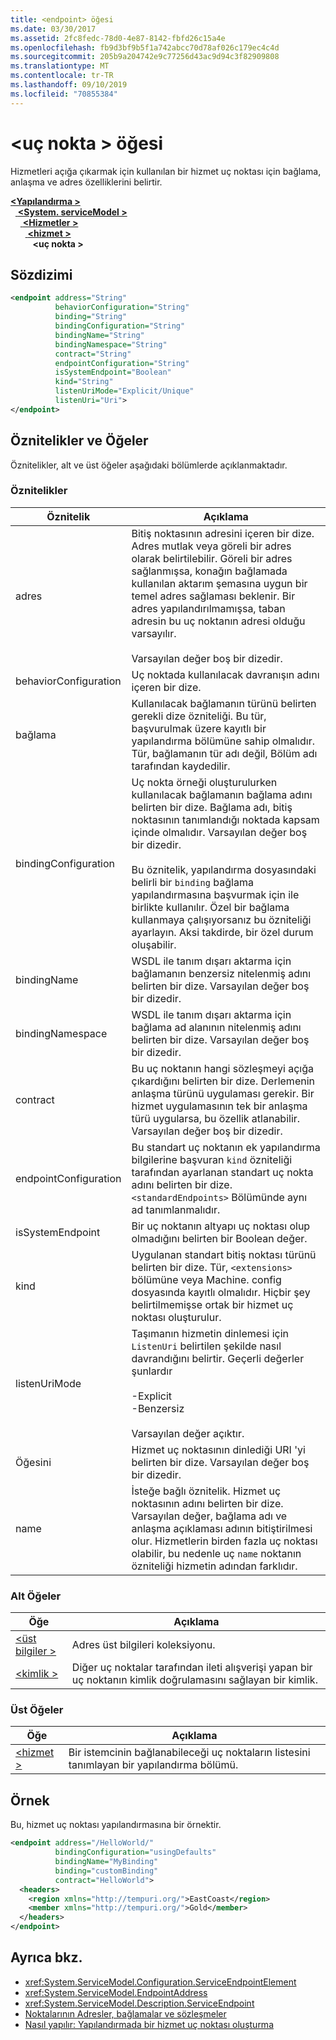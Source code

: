 ```yaml
---
title: <endpoint> öğesi
ms.date: 03/30/2017
ms.assetid: 2fc8fedc-78d0-4e87-8142-fbfd26c15a4e
ms.openlocfilehash: fb9d3bf9b5f1a742abcc70d78af026c179ec4c4d
ms.sourcegitcommit: 205b9a204742e9c77256d43ac9d94c3f82909808
ms.translationtype: MT
ms.contentlocale: tr-TR
ms.lasthandoff: 09/10/2019
ms.locfileid: "70855384"
---
```

# <a name="endpoint-element"></a>\<uç nokta > öğesi
Hizmetleri açığa çıkarmak için kullanılan bir hizmet uç noktası için bağlama, anlaşma ve adres özelliklerini belirtir.  
  
[ **\<Yapılandırma >** ](../configuration-element.md)\
&nbsp;&nbsp;[ **\<System. serviceModel >** ](system-servicemodel.md)\
&nbsp;&nbsp;&nbsp;&nbsp;[ **\<Hizmetler >** ](services.md)\
&nbsp;&nbsp;&nbsp;&nbsp;&nbsp;&nbsp;[ **\<hizmet >** ](service.md)\
&nbsp;&nbsp;&nbsp;&nbsp;&nbsp;&nbsp;&nbsp;&nbsp; **\<uç nokta >**  
  
## <a name="syntax"></a>Sözdizimi  
  
```xml  
<endpoint address="String"
          behaviorConfiguration="String"
          binding="String"
          bindingConfiguration="String"
          bindingName="String"
          bindingNamespace="String"
          contract="String"
          endpointConfiguration="String"
          isSystemEndpoint="Boolean"
          kind="String"
          listenUriMode="Explicit/Unique"
          listenUri="Uri">
</endpoint>
```  
  
## <a name="attributes-and-elements"></a>Öznitelikler ve Öğeler  
 Öznitelikler, alt ve üst öğeler aşağıdaki bölümlerde açıklanmaktadır.  
  
### <a name="attributes"></a>Öznitelikler  
  
|Öznitelik|Açıklama|  
|---------------|-----------------|  
|adres|Bitiş noktasının adresini içeren bir dize. Adres mutlak veya göreli bir adres olarak belirtilebilir. Göreli bir adres sağlanmışsa, konağın bağlamada kullanılan aktarım şemasına uygun bir temel adres sağlaması beklenir. Bir adres yapılandırılmamışsa, taban adresin bu uç noktanın adresi olduğu varsayılır.<br /><br /> Varsayılan değer boş bir dizedir.|  
|behaviorConfiguration|Uç noktada kullanılacak davranışın adını içeren bir dize.|  
|bağlama|Kullanılacak bağlamanın türünü belirten gerekli dize özniteliği. Bu tür, başvurulmak üzere kayıtlı bir yapılandırma bölümüne sahip olmalıdır. Tür, bağlamanın tür adı değil, Bölüm adı tarafından kaydedilir.|  
|bindingConfiguration|Uç nokta örneği oluşturulurken kullanılacak bağlamanın bağlama adını belirten bir dize. Bağlama adı, bitiş noktasının tanımlandığı noktada kapsam içinde olmalıdır. Varsayılan değer boş bir dizedir.<br /><br /> Bu öznitelik, yapılandırma dosyasındaki belirli bir `binding` bağlama yapılandırmasına başvurmak için ile birlikte kullanılır. Özel bir bağlama kullanmaya çalışıyorsanız bu özniteliği ayarlayın. Aksi takdirde, bir özel durum oluşabilir.|  
|bindingName|WSDL ile tanım dışarı aktarma için bağlamanın benzersiz nitelenmiş adını belirten bir dize. Varsayılan değer boş bir dizedir.|  
|bindingNamespace|WSDL ile tanım dışarı aktarma için bağlama ad alanının nitelenmiş adını belirten bir dize. Varsayılan değer boş bir dizedir.|  
|contract|Bu uç noktanın hangi sözleşmeyi açığa çıkardığını belirten bir dize. Derlemenin anlaşma türünü uygulaması gerekir. Bir hizmet uygulamasının tek bir anlaşma türü uygularsa, bu özellik atlanabilir. Varsayılan değer boş bir dizedir.|  
|endpointConfiguration|Bu standart uç noktanın ek yapılandırma bilgilerine başvuran `kind` özniteliği tarafından ayarlanan standart uç nokta adını belirten bir dize. `<standardEndpoints>` Bölümünde aynı ad tanımlanmalıdır.|  
|isSystemEndpoint|Bir uç noktanın altyapı uç noktası olup olmadığını belirten bir Boolean değer.|  
|kind|Uygulanan standart bitiş noktası türünü belirten bir dize. Tür, `<extensions>` bölümüne veya Machine. config dosyasında kayıtlı olmalıdır. Hiçbir şey belirtilmemişse ortak bir hizmet uç noktası oluşturulur.|  
|listenUriMode|Taşımanın hizmetin dinlemesi için `ListenUri` belirtilen şekilde nasıl davrandığını belirtir. Geçerli değerler şunlardır<br /><br /> -Explicit<br />-Benzersiz<br /><br /> Varsayılan değer açıktır.|  
|Öğesini|Hizmet uç noktasının dinlediği URI 'yi belirten bir dize. Varsayılan değer boş bir dizedir.|  
|name|İsteğe bağlı öznitelik. Hizmet uç noktasının adını belirten bir dize. Varsayılan değer, bağlama adı ve anlaşma açıklaması adının bitiştirilmesi olur. Hizmetlerin birden fazla uç noktası olabilir, bu nedenle uç `name` noktanın özniteliği hizmetin adından farklıdır.|  
  
### <a name="child-elements"></a>Alt Öğeler  
  
|Öğe|Açıklama|  
|-------------|-----------------|  
|[\<üst bilgiler >](headers.md)|Adres üst bilgileri koleksiyonu.|  
|[\<kimlik >](identity.md)|Diğer uç noktalar tarafından ileti alışverişi yapan bir uç noktanın kimlik doğrulamasını sağlayan bir kimlik.|  
  
### <a name="parent-elements"></a>Üst Öğeler  
  
|Öğe|Açıklama|  
|-------------|-----------------|  
|[\<hizmet >](service.md)|Bir istemcinin bağlanabileceği uç noktaların listesini tanımlayan bir yapılandırma bölümü.|  
  
## <a name="example"></a>Örnek  
 Bu, hizmet uç noktası yapılandırmasına bir örnektir.  
  
```xml  
<endpoint address="/HelloWorld/"
          bindingConfiguration="usingDefaults"
          bindingName="MyBinding"
          binding="customBinding"
          contract="HelloWorld">
  <headers>
    <region xmlns="http://tempuri.org/">EastCoast</region>
    <member xmlns="http://tempuri.org/">Gold</member>
  </headers>
</endpoint>
```  
  
## <a name="see-also"></a>Ayrıca bkz.

- <xref:System.ServiceModel.Configuration.ServiceEndpointElement>
- <xref:System.ServiceModel.EndpointAddress>
- <xref:System.ServiceModel.Description.ServiceEndpoint>
- [Noktalarının Adresler, bağlamalar ve sözleşmeler](../../../wcf/feature-details/endpoints-addresses-bindings-and-contracts.md)
- [Nasıl yapılır: Yapılandırmada bir hizmet uç noktası oluşturma](../../../wcf/feature-details/how-to-create-a-service-endpoint-in-configuration.md)
